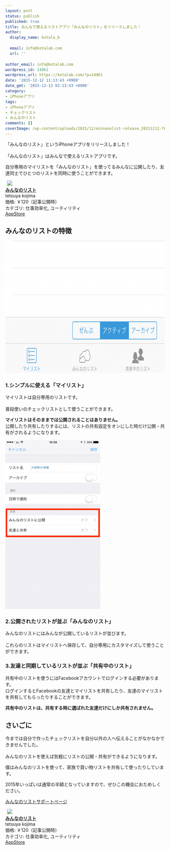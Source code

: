 ```yaml
---
layout: post
status: publish
published: true
title: みんなで使えるリストアプリ「みんなのリスト」をリリースしました！
author:
  display_name: kotala_b

  email: info@kotalab.com
  url: ''

author_email: info@kotalab.com
wordpress_id: 14961
wordpress_url: https://kotalab.com/?p=14961
date: '2015-12-12 11:13:43 +0900'
date_gmt: '2015-12-12 02:13:43 +0900'
category:
- iPhoneアプリ
tags:
- iPhoneアプリ
- チェックリスト
- みんなのリスト
comments: []
coverImage: /wp-content/uploads/2015/12/minnanolist-release_20151212-780x660.jpg
---
```

<p>「みんなのリスト」というiPhoneアプリをリリースしました！<br><br />
「みんなのリスト」はみんなで使えるリストアプリです。</p>
<p>自分専用のマイリストを「みんなのリスト」を使ってるみんなに公開したり、友達同士でひとつのリストを同時に使うことができます。</p>
<div class="applink">
<div class="applinkimg"><a href="https://itunes.apple.com/jp/app/minnanorisuto/id1065194661?mt=8&uo=4&at=10l4yU" rel="nofollow" target="_blank"><img hspace="6" src="http://is3.mzstatic.com/image/thumb/Purple69/v4/6f/37/e6/6f37e649-9e34-aeff-6a27-895cb50327a2/source/100x100bb.jpg" width="80" /></a></div>
<div class="applinktext">
<div class="applinktitle"><strong><a href="https://itunes.apple.com/jp/app/minnanorisuto/id1065194661?mt=8&uo=4&at=10l4yU" rel="nofollow" target="_blank">みんなのリスト</a></strong></div>
<div class="applinkinfo">tetsuya kojima</div>
<div class="applinkinfo">価格: ￥120（記事公開時）</div>
<div class="applinkinfo">カテゴリ: 仕事効率化, ユーティリティ</div>
</div>
<div class="clear"></div>
<div class="appstorelink"><a href="https://itunes.apple.com/jp/app/minnanorisuto/id1065194661?mt=8&uo=4&at=10l4yU" rel="nofollow" target="_blank">AppStore</a></div>
</div>
<!--more-->
<h2>みんなのリストの特徴</h2>
<p><img src="/wp-content/uploads/2015/12/minnanolist-release_20151212_01-780x416.png" alt="minnanolist-release_20151212_01" width="780" height="416" class="aligncenter size-large wp-image-14965" /></p>
<h3>1.シンプルに使える「マイリスト」</h3>
<p>マイリストは自分専用のリストです。<br><br />
普段使いのチェックリストとして使うことができます。</p>
<p><strong>マイリストはそのままでは公開されることはありません。</strong><br />
公開したり共有したりするには、リストの共有設定をオンにした時だけ公開・共有がされるようになります。</p>
<p><img src="/wp-content/uploads/2015/12/minnanolist-release_20151212_02-300x533.png" alt="minnanolist-release_20151212_02" width="300" height="533" class="aligncenter size-medium wp-image-14966" /></p>
<h3>2.公開されたリストが並ぶ「みんなのリスト」</h3>
<p>みんなのリストにはみんなが公開しているリストが並びます。<br><br />
これらのリストはマイリストへ保存して、自分専用にカスタマイズして使うことができます。</p>
<h3>3.友達と同期しているリストが並ぶ「共有中のリスト」</h3>
<p>共有中のリストを使うにはFacebookアカウントでログインする必要があります。<br />
ログインするとFacebookの友達とマイリストを共有したり、友達のマイリストを共有してもらったりすることができます。</p>
<p><strong>共有中のリストは、共有する時に選ばれた友達だけにしか共有されません。</strong></p>
<h2>さいごに</h2>
<p>今までは自分で作ったチェックリストを自分以外の人へ伝えることがなかなかできませんでした。<br><br />
みんなのリストを使えば気軽にリストの公開・共有ができるようになります。  </p>
<p>僕はみんなのリストを使って、家族で買い物リストを共有して使ったりしています。</p>
<p>2015年いっぱいは通常の半額となっていますので、ぜひこの機会におためしください。</p>
<p><a href="https://minnanolist.herokuapp.com" target="_blank">みんなのリストサポートページ</a></p>
<div class="applink">
<div class="applinkimg"><a href="https://itunes.apple.com/jp/app/minnanorisuto/id1065194661?mt=8&uo=4&at=10l4yU" rel="nofollow" target="_blank"><img hspace="6" src="http://is3.mzstatic.com/image/thumb/Purple69/v4/6f/37/e6/6f37e649-9e34-aeff-6a27-895cb50327a2/source/100x100bb.jpg" width="80" /></a></div>
<div class="applinktext">
<div class="applinktitle"><strong><a href="https://itunes.apple.com/jp/app/minnanorisuto/id1065194661?mt=8&uo=4&at=10l4yU" rel="nofollow" target="_blank">みんなのリスト</a></strong></div>
<div class="applinkinfo">tetsuya kojima</div>
<div class="applinkinfo">価格: ￥120（記事公開時）</div>
<div class="applinkinfo">カテゴリ: 仕事効率化, ユーティリティ</div>
</div>
<div class="clear"></div>
<div class="appstorelink"><a href="https://itunes.apple.com/jp/app/minnanorisuto/id1065194661?mt=8&uo=4&at=10l4yU" rel="nofollow" target="_blank">AppStore</a></div>
</div>
